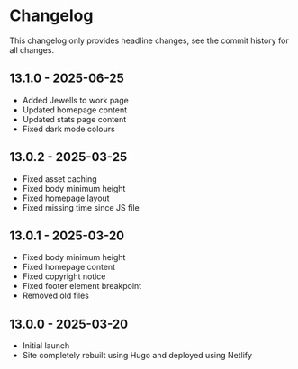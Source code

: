 # Changelog

This changelog only provides headline changes, see the commit history for all changes.

## 13.1.0 - 2025-06-25
* Added Jewells to work page
* Updated homepage content
* Updated stats page content
* Fixed dark mode colours

## 13.0.2 - 2025-03-25
* Fixed asset caching
* Fixed body minimum height
* Fixed homepage layout
* Fixed missing time since JS file

## 13.0.1 - 2025-03-20
* Fixed body minimum height
* Fixed homepage content
* Fixed copyright notice
* Fixed footer element breakpoint
* Removed old files

## 13.0.0 - 2025-03-20
* Initial launch
* Site completely rebuilt using Hugo and deployed using Netlify
